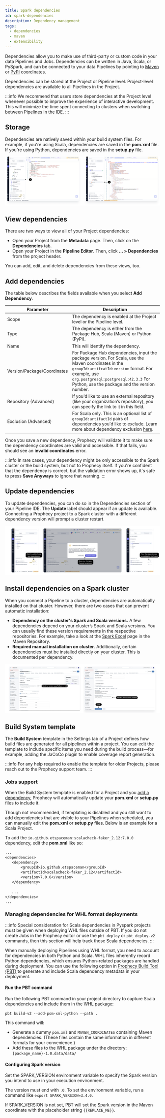 ```yaml
---
title: Spark dependencies
id: spark-dependencies
description: Dependency management
tags:
  - dependencies
  - maven
  - extensibility
---
```


Dependencies allow you to make use of third-party or custom code in your data Pipelines and Jobs. Dependencies can be
written in Java, Scala, or PySpark, and can be connected to your data Pipelines by pointing
to [Maven](https://mvnrepository.com/) or [PyPI](https://pypi.org/) coordinates.

Dependencies can be stored at the Project or Pipeline level. Project-level dependencies are available to all Pipelines in the Project.

:::info
We recommend that users store dependencies at the Project level whenever possible to improve the experience of interactive development. This will minimize the time spent connecting to clusters when switching between Pipelines in the IDE.
:::

## Storage

Dependencies are natively saved within your build system files. For example, if you're using Scala, dependencies are saved in the
**pom.xml** file. If you're using Python, dependencies are saved in the **setup.py** file.

![Storage code for Scala and Python](img/dependencies-storage.png)

## View dependencies

There are two ways to view all of your Project dependencies:

- Open your Project from the **Metadata** page. Then, click on the **Dependencies** tab.
- Open your Project in the **Pipeline Editor**. Then, click **… > Dependencies** from the project header.

You can add, edit, and delete dependencies from these views, too.

## Add dependencies

The table below describes the fields available when you select **Add Dependency**.

| Parameter                   | Description                                                                                                                                                                                                                                                                             |
| --------------------------- | --------------------------------------------------------------------------------------------------------------------------------------------------------------------------------------------------------------------------------------------------------------------------------------- |
| Scope                       | The dependency is enabled at the Project level or the Pipeline level.                                                                                                                                                                                                                   |
| Type                        | The dependency is either from the Package Hub, Scala (Maven) or Python (PyPi).                                                                                                                                                                                                          |
| Name                        | This will identify the dependency.                                                                                                                                                                                                                                                      |
| Version/Package/Coordinates | For Package Hub dependencies, input the package version. For Scala, use the Maven coordinates in the `groupId:artifcatId:version` format. For example, use `org.postgresql:postgresql:42.3.3` For Python, use the package and the version number.                                       |
| Repository (Advanced)       | If you'd like to use an external repository (like your organization’s repository), you can specify the link to it in this field.                                                                                                                                                        |
| Exclusion (Advanced)        | For Scala only. This is an optional list of `groupId:artifactId` pairs of dependencies you'd like to exclude. Learn more about dependency exclusion [here](https://maven.apache.org/guides/introduction/introduction-to-optional-and-excludes-dependencies.html#dependency-exclusions). |

Once you save a new dependency, Prophecy will validate it to make sure the dependency coordinates are valid and accessible. If
that fails, you should see an **invalid coordinates** error.

:::info
In rare cases, your dependency might be only accessible to the Spark cluster or the build system, but not to Prophecy
itself. If you're confident that the dependency is correct, but the validation error shows up, it's safe to press **Save
Anyways** to ignore that warning.
:::

## Update dependencies

To update dependencies, you can do so in the Dependencies section of your Pipeline IDE. The **Update** label should appear if an update is available. Connecting a Prophecy project to a Spark cluster with a different dependency version will prompt a cluster restart.

![Update dependencies](./img/synth_0_2_proph_reqiuirements.png)

## Install dependencies on a Spark cluster

When you connect a Pipeline to a cluster, dependencies are automatically installed on that cluster. However, there are two cases that can prevent automatic installation:

- **Dependency on the cluster's Spark and Scala versions.** A few dependencies depend on your cluster’s Spark and Scala versions. You can usually find these version requirements in the respective repositories. For example, take a look at the [Spark Excel](https://mvnrepository.com/artifact/com.crealytics/spark-excel) page in the Maven Repository.
- **Required manual installation on cluster**. Additionally, certain dependencies must be installed directly on your cluster. This is documented per dependency.

![Update Spark cluster](./img/synth_0_1_requirements.png)

## Build System template

The **Build System** template in the Settings tab of a Project defines how build files are generated for all pipelines within a project. You can edit the template to include specific items you need during the build process—for example, adding the JaCoCo plugin to enable coverage report generation.

:::info
For any help required to enable the template for older Projects, please reach out to the Prophecy support team.
:::

### Jobs support

When the Build System template is enabled for a Project and you [add a dependency](#add-dependencies), Prophecy will automatically update your **pom.xml** or **setup.py** files to include it.

Though not recommended, if templating is disabled and you still want to add dependencies that are visible to your Pipelines when scheduled, you can manually edit the **pom.xml** or **setup.py** files. Below is an example for a Scala Project.

To add the `io.github.etspaceman:scalacheck-faker_2.12:7.0.0` dependency, edit the **pom.xml** like so:

```
...
<dependencies>
   <dependency>
       <groupId>io.github.etspaceman</groupId>
       <artifactId>scalacheck-faker_2.12</artifactId>
       <version>7.0.0</version>
   </dependency>

   ...
</dependencies>
...
```

### Managing dependencies for WHL format deployments

:::info
Special consideration for Scala dependencies in Pyspark projects must be given when deploying WHL files outside of PBT.
If you do not create Jobs in the Prophecy editor or use the `pbt deploy` or `pbt deploy-v2` commands, then this
section will help track those Scala dependencies.
:::

When manually deploying Pipelines using WHL format, you need to account for dependencies in both Python and Scala.
WHL files inherently record Python dependencies, which ensures Python-related packages are handled during deployment.
You can use the following option in [Prophecy Build Tool (PBT)](docs/ci-cd/prophecy-build-tool/prophecy-build-tool.md) to
generate and include Scala dependency metadata in your deployment.

#### Run the PBT command

Run the following PBT command in your project directory to capture Scala dependencies and include them in the WHL package:

```
pbt build-v2 --add-pom-xml-python --path .
```

This command will:

- Generate a dummy `pom.xml` and `MAVEN_COORDINATES` containing Maven dependencies.
  (These files contain the same information in different formats for your convenience.)
- Add these files to the WHL package under the directory: `{package_name}-1.0.data/data/`

#### Configuring Spark version

Set the SPARK_VERSION environment variable to specify the Spark version you intend to use in your execution environment.

The version must end with `.0`. To set the environment variable, run a command like `export SPARK_VERSION=3.4.0`.

If SPARK_VERSION is not set, PBT will set the Spark version in the Maven coordinate with the placeholder string `{{REPLACE_ME}}`.
